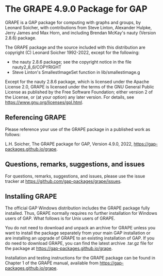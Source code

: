 
The GRAPE 4.9.0 Package for GAP
===============================

GRAPE is a GAP package for computing with graphs and groups, by 
Leonard Soicher, with contributions from Steve Linton, Alexander
Hulpke, Jerry James and Max Horn, and including Brendan McKay's nauty
(Version 2.8.6) package.

The GRAPE package and the source included with this distribution are
copyright (C) Leonard Soicher 1992-2022, except for the following:

- the nauty 2.8.6 package; see the copyright notice in the file
nauty2_8_6/COPYRIGHT
- Steve Linton's SmallestImageSet function in lib/smallestimage.g

Except for the nauty 2.8.6 package, which is licensed under the Apache
License 2.0, GRAPE is licensed under the terms of the GNU General Public
License as published by the Free Software Foundation; either version
2 of the License, or (at your option) any later version. For details,
see <https://www.gnu.org/licenses/gpl.html>.

Referencing GRAPE
-----------------

Please reference your use of the GRAPE package in a published work
as follows:

L.H. Soicher, The GRAPE package for GAP, Version 4.9.0, 2022,
<https://gap-packages.github.io/grape>.

Questions, remarks, suggestions, and issues
-------------------------------------------

For questions, remarks, suggestions, and issues, please use the 
issue tracker at <https://github.com/gap-packages/grape/issues>.

Installing GRAPE
----------------

The official GAP Windows distribution includes the GRAPE package
fully installed.  Thus, GRAPE normally requires no further installation
for Windows users of GAP. What follows is for Unix users of GRAPE.

You do not need to download and unpack an archive for GRAPE
unless you want to install the package separately from your main
GAP installation or are installing an upgrade of GRAPE to an
existing installation of GAP.  If you do need to download
GRAPE, you can find the latest archive .tar.gz file for the 
package at <https://gap-packages.github.io/grape>.

Installation and testing instructions for the GRAPE package
can be found in Chapter 1 of the GRAPE manual, available from
<https://gap-packages.github.io/grape>.

